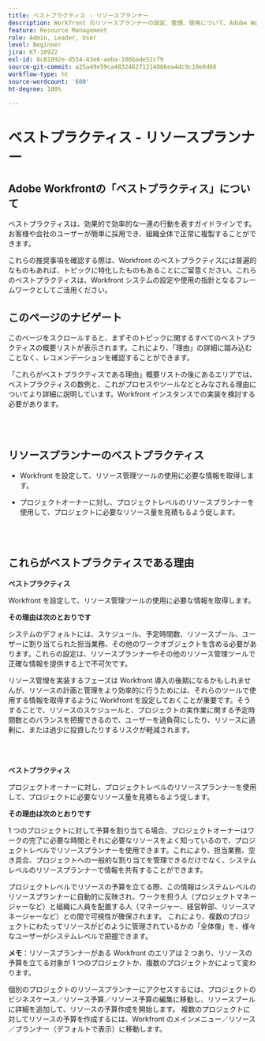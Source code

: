 ```yaml
---
title: ベストプラクティス - リソースプランナー
description: Workfront のリソースプランナーの設定、管理、使用について、Adobe Workfront のエキスパートが推奨するベストプラクティスを確認します。
feature: Resource Management
role: Admin, Leader, User
level: Beginner
jira: KT-10922
exl-id: 8c81892e-d554-43e6-aeba-106bade52cf9
source-git-commit: a25a49e59ca483246271214886ea4dc9c10e8d66
workflow-type: ht
source-wordcount: '600'
ht-degree: 100%

---
```


# ベストプラクティス - リソースプランナー

## Adobe Workfrontの「ベストプラクティス」について

ベストプラクティスは、効果的で効率的な一連の行動を表すガイドラインです。お客様や会社のユーザーが簡単に採用でき、組織全体で正常に複製することができます。

これらの推奨事項を確認する際は、Workfront のベストプラクティスには普遍的なものもあれば、トピックに特化したものもあることにご留意ください。これらのベストプラクティスは、Workfront システムの設定や使用の指針となるフレームワークとしてご活用ください。

## このページのナビゲート

このページをスクロールすると、まずそのトピックに関するすべてのベストプラクティスの概要リストが表示されます。これにより、「理由」の詳細に踏み込むことなく、レコメンデーションを確認することができます。

「これらがベストプラクティスである理由」概要リストの後にあるエリアでは、ベストプラクティスの数例と、これがプロセスやツールなどとみなされる理由についてより詳細に説明しています。Workfront インスタンスでの実装を検討する必要があります。

</br>
</br>

## リソースプランナーのベストプラクティス

* Workfront を設定して、リソース管理ツールの使用に必要な情報を取得します。

* プロジェクトオーナーに対し、プロジェクトレベルのリソースプランナーを使用して、プロジェクトに必要なリソース量を見積もるよう促します。

</br>
</br>

## これらがベストプラクティスである理由

**ベストプラクティス**

Workfront を設定して、リソース管理ツールの使用に必要な情報を取得します。

**その理由は次のとおりです**

システムのデフォルトには、スケジュール、予定時間数、リソースプール、ユーザーに割り当てられた担当業務、その他のワークオブジェクトを含める必要があります。これらの設定は、リソースプランナーやその他のリソース管理ツールで正確な情報を提供する上で不可欠です。

リソース管理を実装するフェーズは Workfront 導入の後期になるかもしれませんが、リソースの計画と管理をより効率的に行うためには、それらのツールで使用する情報を取得するように Workfront を設定しておくことが重要です。そうすることで、リソースのスケジュールと、プロジェクトの実作業に関する予定時間数とのバランスを把握できるので、ユーザーを過負荷にしたり、リソースに過剰に、または過少に投資したりするリスクが軽減されます。

</br>
</br>

**ベストプラクティス**

プロジェクトオーナーに対し、プロジェクトレベルのリソースプランナーを使用して、プロジェクトに必要なリソース量を見積もるよう促します。

**その理由は次のとおりです**

1 つのプロジェクトに対して予算を割り当てる場合、プロジェクトオーナーはワークの完了に必要な時間とそれに必要なリソースをよく知っているので、プロジェクトレベルでリソースプランナーを使用できます。これにより、担当業務、空き具合、プロジェクトへの一般的な割り当てを管理できるだけでなく、システムレベルのリソースプランナーで情報を共有することができます。

プロジェクトレベルでリソースの予算を立てる際、この情報はシステムレベルのリソースプランナーに自動的に反映され、ワークを担う人（プロジェクトマネージャーなど）と組織に人員を配置する人（マネージャー、経営幹部、リソースマネージャーなど）との間で可視性が確保されます。 これにより、複数のプロジェクトにわたってリソースがどのように管理されているかの「全体像」を、様々なユーザーがシステムレベルで把握できます。

**メモ**：リソースプランナーがある Workfront のエリアは 2 つあり、リソースの予算を立てる対象が 1 つのプロジェクトか、複数のプロジェクトかによって変わります。

個別のプロジェクトのリソースプランナーにアクセスするには、プロジェクトのビジネスケース／リソース予算／リソース予算の編集に移動し、リソースプールに詳細を追加して、リソースの予算作成を開始します。
複数のプロジェクトに対してリソースの予算を作成するには、Workfront のメインメニュー／リソース／プランナー（デフォルトで表示）に移動します。
